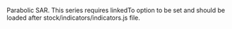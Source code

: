 Parabolic SAR. This series requires linkedTo
option to be set and should be loaded
after stock/indicators/indicators.js file.